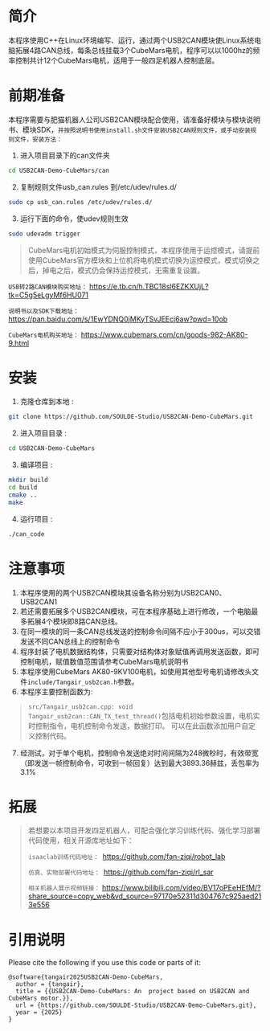

# 简介
   本程序使用C++在Linux环境编写、运行，通过两个USB2CAN模块使Linux系统电脑拓展4路CAN总线，每条总线挂载3个CubeMars电机，程序可以以1000hz的频率控制共计12个CubeMars电机，适用于一般四足机器人控制底层。


# 前期准备
本程序需要与肥猫机器人公司USB2CAN模块配合使用，请准备好模块与模块说明书、模块SDK，`并按照说明书使用install.sh文件安装USB2CAN规则文件，或手动安装规则文件，安装方法：`
1. 进入项目目录下的can文件夹
```bash
cd USB2CAN-Demo-CubeMars/can
```
2. 复制规则文件usb_can.rules 到/etc/udev/rules.d/
```bash
sudo cp usb_can.rules /etc/udev/rules.d/
```
3. 运行下面的命令，使udev规则生效
```bash
sudo udevadm trigger
```

>CubeMars电机初始模式为伺服控制模式，本程序使用于运控模式，请提前使用CubeMars官方模块和上位机将电机模式切换为运控模式，模式切换之后，掉电之后，模式仍会保持运控模式，无需重复设置。


```USB转2路CAN模块购买地址：```
https://e.tb.cn/h.TBC18sl6EZKXUjL?tk=C5g5eLgyMf6HU071

```说明书以及SDK下载地址：```
https://pan.baidu.com/s/1EwYDNQ0jMKyTSvJEEcj6aw?pwd=10ob

```CubeMars电机购买地址：```
https://www.cubemars.com/cn/goods-982-AK80-9.html



# 安装
1. 克隆仓库到本地 :
```bash
git clone https://github.com/SOULDE-Studio/USB2CAN-Demo-CubeMars.git
```
2. 进入项目目录 :
```bash
cd USB2CAN-Demo-CubeMars
```
3. 编译项目 :
```bash
mkdir build
cd build
cmake ..
make
```
4. 运行项目 :
```bash
./can_code
```


# 注意事项
1. 本程序使用的两个USB2CAN模块其设备名称分别为USB2CAN0、USB2CAN1
2. 若还需要拓展多个USB2CAN模块，可在本程序基础上进行修改，一个电脑最多拓展4个模块即8路CAN总线。
3. 在同一模块的同一条CAN总线发送的控制命令间隔不应小于300us，可以交错发送不同CAN总线上的控制命令
4. 程序封装了电机数据结构体，只需要对结构体对象赋值再调用发送函数，即可控制电机，赋值数值范围请参考CubeMars电机说明书
5. 本程序使用CubeMars AK80-9KV100电机，如使用其他型号电机请修改头文件`include/Tangair_usb2can.h`参数。
6. 本程序主要控制函数为:
>`src/Tangair_usb2can.cpp: void Tangair_usb2can::CAN_TX_test_thread()`包括电机初始参数设置，电机实时控制指令，电机控制命令发送，数据打印。
>可以在此函数添加用户自定义控制代码。
7. 经测试，对于单个电机，控制命令发送绝对时间间隔为248微秒时，有效带宽（即发送一帧控制命令，可收到一帧回复）达到最大3893.36赫兹，丢包率为3.1%

# 拓展
> 若想要以本项目开发四足机器人，可配合强化学习训练代码、强化学习部署代码使用，相关开源库地址如下：
> 
> ```isaaclab训练代码地址： ```https://github.com/fan-ziqi/robot_lab
> 
>  ```仿真、实物部署代码地址： ```https://github.com/fan-ziqi/rl_sar
> 
>  ```相关机器人展示视频链接：``` https://www.bilibili.com/video/BV17oPEeHEfM/?share_source=copy_web&vd_source=97170e52311d304767c925aed213e556


# 引用说明

Please cite the following if you use this code or parts of it:

```
@software{tangair2025USB2CAN-Demo-CubeMars,
  author = {tangair},
  title = {{USB2CAN-Demo-CubeMars: An  project based on USB2CAN and CubeMars motor.}},
  url = {https://github.com/SOULDE-Studio/USB2CAN-Demo-CubeMars.git},
  year = {2025}
}
```


